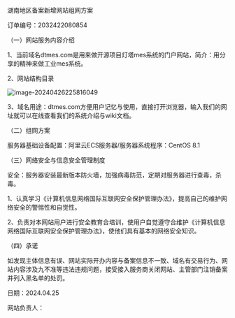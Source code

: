 湖南地区备案新增网站组网方案

订单编号：2032422080854

（一）网站服务内容介绍

1、当前域名dtmes.com是用来做开源项目灯塔mes系统的门户网站，简介：用分享的精神来做工业mes系统。

2、网站结构目录

![image-20240426225816049](https://mkstatic.lianbian.net/202404262258154.png)

3、域名用途：dtmes.com方便用户记忆与使用，直接打开浏览器，输入我们的网址就可以在线查看我们的系统介绍与wiki文档。

（二）组网方案

服务器基础设备配置：阿里云ECS服务器/服务器系统程序：CentOS 8.1

（三）网络安全与信息安全管理制度

安全：服务器安装最新版本防火墙，加强病毒防范，定期对服务器进行查毒，杀毒。

1、认真学习《计算机信息网络国际互联网安全保护管理办法》，提高自己的维护网络安全的警惕性和自觉性。

2、负责对本网站用户进行安全教育合培训，使用户自觉遵守合维护《计算机信息网络国际互联网安全保护管理办法》，使他们具有基本的网络安全知识。

（四）承诺

如发现主体信息有误、网站实际开办内容与备案信息不一致、域名有交易行为、网站内容涉及九不准等违法违规问题，接受接入服务商关闭网站、主管部门注销备案并列入黑名单的处罚。



日期：2024.04.25

网站负责人：